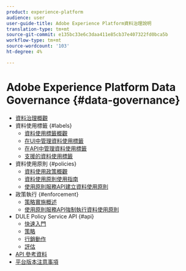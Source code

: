 ```yaml
---
product: experience-platform
audience: user
user-guide-title: Adobe Experience Platform資料治理說明
translation-type: tm+mt
source-git-commit: e135bc33e6c3daa411e85cb37e407322fd0bca5b
workflow-type: tm+mt
source-wordcount: '103'
ht-degree: 4%

---
```



# Adobe Experience Platform Data Governance {#data-governance}

* [資料治理概觀](home.md)
* 資料使用標籤 {#labels}
   * [資料使用標籤概觀](labels/overview.md)
   * [在UI中管理資料使用標籤](labels/user-guide.md)
   * [在API中管理資料使用標籤](labels/api.md)
   * [支援的資料使用標籤](labels/reference.md)
* 資料使用原則 {#policies}
   * [資料使用政策概觀](policies/overview.md)
   * [資料使用原則使用指南](policies/user-guide.md)
   * [使用原則服務API建立資料使用原則](policies/create.md)
* 政策執行 {#enforcement}
   * [策略實施概述](enforcement/overview.md)
   * [使用原則服務API強制執行資料使用原則](enforcement/api-enforcement.md)
* DULE Policy Service API {#api}
   * [快速入門](api/getting-started.md)
   * [策略](api/policies.md)
   * [行銷動作](api/marketing-actions.md)
   * [評估](api/evaluation.md)
* [API 參考資料](https://www.adobe.io/apis/experienceplatform/home/api-reference.html#!acpdr/swagger-specs/dule-policy-service.yaml)
* [平台版本注意事項](https://www.adobe.com/go/platform-release-notes-en)